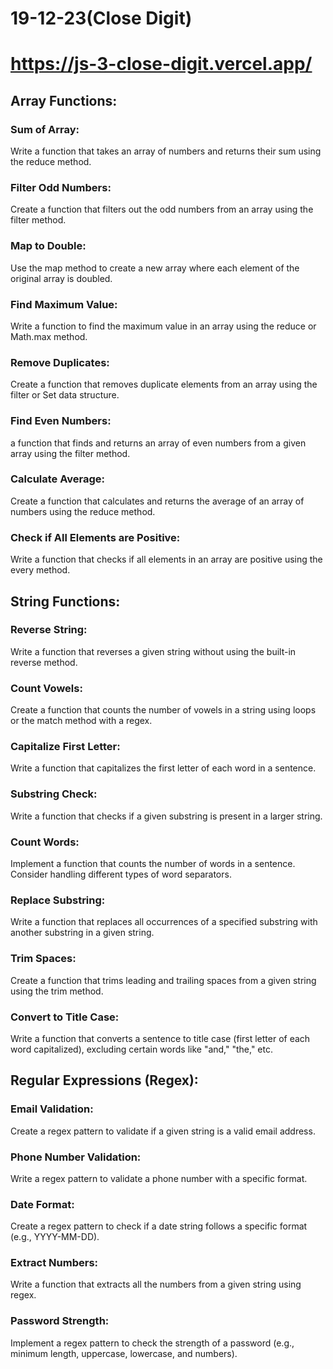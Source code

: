 # 19-12-23(Close Digit)

# https://js-3-close-digit.vercel.app/

## Array Functions:

### Sum of Array:

Write a function that takes an array of numbers and returns their sum using the reduce method.

### Filter Odd Numbers:

Create a function that filters out the odd numbers from an array using the filter method.

### Map to Double:

Use the map method to create a new array where each element of the original array is doubled.

### Find Maximum Value:

Write a function to find the maximum value in an array using the reduce or Math.max method.

### Remove Duplicates:

Create a function that removes duplicate elements from an array using the filter or Set data structure.

### Find Even Numbers:

a function that finds and returns an array of even numbers from a given array using the filter method.

### Calculate Average:

Create a function that calculates and returns the average of an array of numbers using the reduce method.

### Check if All Elements are Positive:

Write a function that checks if all elements in an array are positive using the every method.

## String Functions:

### Reverse String:

Write a function that reverses a given string without using the built-in reverse method.

### Count Vowels:

Create a function that counts the number of vowels in a string using loops or the match method with a regex.

### Capitalize First Letter:

Write a function that capitalizes the first letter of each word in a sentence.

### Substring Check:

Write a function that checks if a given substring is present in a larger string.

### Count Words:

Implement a function that counts the number of words in a sentence. Consider handling different types of word separators.

### Replace Substring:

Write a function that replaces all occurrences of a specified substring with another substring in a given string.

### Trim Spaces:

Create a function that trims leading and trailing spaces from a given string using the trim method.

### Convert to Title Case:

Write a function that converts a sentence to title case (first letter of each word capitalized), excluding certain words like "and," "the," etc.

## Regular Expressions (Regex):

### Email Validation:

Create a regex pattern to validate if a given string is a valid email address.

### Phone Number Validation:

Write a regex pattern to validate a phone number with a specific format.

### Date Format:

Create a regex pattern to check if a date string follows a specific format (e.g., YYYY-MM-DD).

### Extract Numbers:

Write a function that extracts all the numbers from a given string using regex.

### Password Strength:

Implement a regex pattern to check the strength of a password (e.g., minimum length, uppercase, lowercase, and numbers).
